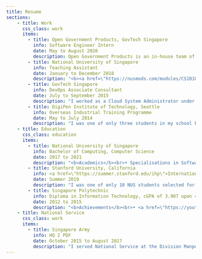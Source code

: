 ```yaml
---
title: Resume
sections:
    - title: Work
      css_class: work
      items:
        - title: Open Government Products, GovTech Singapore
          info: Software Engineer Intern
          date: May to August 2020
          description: Open Government Products is an in-house team of engineers, designers, and product managers who build technology for the public good.
        - title: National University of Singapore
          info: Teaching Assistant
          date: January to December 2018
          description: "<b><a href=\"https://nusmods.com/modules/CS1010/programming-methodology\">CS1010: Programming Methodology</a></b> • August to December 2018<br>Conducted weekly 2-hour tutorials for 14 students, covering fundamental programming concepts, C and Vim<br><br><b><a href=\"https://nusmods.com/modules/CS2030/programming-methodology-ii\">CS2030: Programming Methodology II</a></b> • January to May 2018<br>Prepared lab materials for over 200 students, covering Object-Oriented Programming (OOP) and Functional Programming paradigms in Java"
        - title: GovTech Singapore
          info: DevOps Associate Consultant
          date: July to September 2015
          description: "I worked as a Cloud System Administrator under the DevOps team at the Government Digital Services division.<br><br><b>Responsibilities</b><br>• Setup and maintenance of Amazon Web Services instances (virtual servers)<br>• Configuration of error logging using the Elasticsearch, Logstash, and Kibana (ELK) stack"
        - title: DigiPen Institute of Technology, Seattle
          info: Overseas Industrial Training Programme
          date: May to July 2014
          description: "I was one of only three students in my school batch selected for this programme. I worked in a team of 4 on a 2D puzzle game using DigiPen's proprietary Zero engine."
    - title: Education
      css_class: education
      items:
        - title: National University of Singapore
          info: Bachelor of Computing, Computer Science
          date: 2017 to 2021
          description: "<b>Academics</b><br>• Specialisations in Software Engineering and Networking<br>• Minor in Economics<br>• <a href=\"http://rc4.nus.edu.sg/\">Residential College 4 Systems Dynamics programme</a><br><br><b>Achievements</b><br>• NUS Students' Sports Club's Colours Award for Outstanding Contributions 2019<br>• NUS School of Computing's Orbital 2018 Honorable Mention Award (Top 11 of 211 teams)<br>• <a href=\"http://bit.ly/2hSzWbv\">IMDA SG: Digital Scholarship (Bond-free)</a><br><br><b>Certifications</b><br>• <a href=\"https://www.udemy.com/certificate/UC-e3c08245-a935-45b7-91da-6cc690f3dd30/?utm_source=sendgrid.com&utm_medium=email&utm_campaign=email\">Node with React: Fullstack Web Development (2020)</a><br>• <a href=\"https://courses.edx.org/certificates/e9c965d9096b4eb6b9db7e331dce8cf2\">HarvardX PH125.1x: Data Science: R Basics (2018)</a> <br><br><b>Activities</b><br>• <a href=\"https://dscnustech.github.io/\">Deputy Head of Technology of NUS Google Developer Student Club</a>: Lead a team of 8 tech associates in organising 2 Web Development and 4 Data Analytics workshops; co-organised and emceed for the first-ever Hack For Good hackathon in which 28 teams participated.<br>• <a href=\"https://www.facebook.com/nussc\">President of NUS Skating Club</a>: Organised two introductory skating courses in which I led 20 instructors in teaching over 50 participants for each run; organised Skate Challenge 2019 in which over 60 university, polytechnic, ITE and primary school students participated."
        - title: Stanford University, California
          info: <a href=\"https://summer.stanford.edu/ihp\">International Honors Program</a>
          date: Summer 2019
          description: "I was one of only 10 NUS students selected for this prestigious summer programme.<br><br><b>Courses</b><br>• CME 106: Introduction to Probability and Statistics for Engineers<br>• CS 161: Design and Analysis of Algorithms"
        - title: Singapore Polytechnic
          info: Diploma in Information Technology, cGPA of 3.907 upon 4.0
          date: 2012 to 2015
          description: "<b>Achievements</b><br>• <a href=\"https://youtu.be/zxQKmwpGDag?t=80\">Featured in Graduates of 2015 video</a><br> • 2nd place for <a href=\"http://www.isobarcreate.com/\">Isobar Create32 Hackathon SG</a><br>• Diploma with Merit and Accenture Technology Prize<br>• <a href=\"http://bit.ly/2hSzWbv\">IMDA SG: Digital Scholarship (Bond-free)</a><br><br><b>Certifications</b><br>• <a href=\"https://www.youracclaim.com/badges/71496e7f-e632-442b-b8c9-42b7b7281b95/linked_in_profile\">Oracle Certified Associate, Java SE 7 Programmer (2014)</a><br>• <a href=\"https://www.youracclaim.com/badges/d587a4e6-72a6-4000-83bf-551596f667a8/linked_in_profile\">Adobe Certified Associate in Visual Communication Using Adobe Photoshop CS6 (2013)</a><br><br><b>Activities</b><br>• Microsoft Student Partner: Conducted a Windows 8 app development workshop<br>• SP Guitarists Club Classical Ensemble Exco: Assisted the Conductor as a Sectional Leader"
    - title: National Service
      css_class: work
      items:
        - title: Singapore Army
          info: HQ 2 PDF
          date: October 2015 to August 2017
          description: "I served National Service at the Division Manpower Branch of Headquarters 2nd People's Defence Force Division (HQ 2 PDF).<br><br><b>Achievements</b><br>• Outstanding grade for conduct and performance with testimonial<br>• Best Soldier of the Month (Dec 2016) awarded by Division Commander (Brigadier General)<br><br><b>Notable Projects</b><br>• Managed invitation and registration for the SAF Family Concert 2016 at Esplanade<br>• Developed an integrated Excel VBA ticketing and seating plan system<br>• Organised the HQ National Education Tour 2016"
---
```

